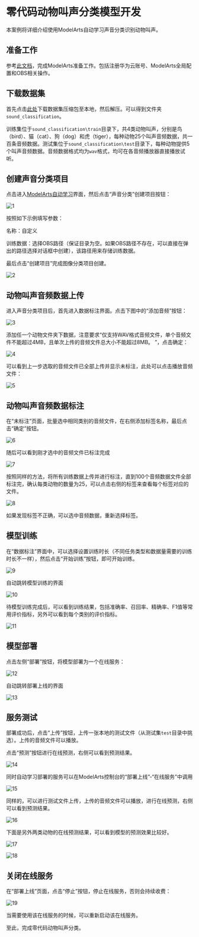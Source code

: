 
# 零代码动物叫声分类模型开发

本案例将详细介绍使用ModelArts自动学习声音分类识别动物叫声。

## 准备工作

参考[此文档](https://github.com/huaweicloud/ModelArts-Lab/tree/master/docs/ModelArts准备工作)，完成ModelArts准备工作。包括注册华为云账号、ModelArts全局配置和OBS相关操作。

## 下载数据集

首先点击[此处](https://modelarts-labs.obs.cn-north-1.myhuaweicloud.com/ExeML/ExeML_sound_classification/sound_classification.zip)下载数据集压缩包至本地，然后解压。可以得到文件夹`sound_classification`。

训练集位于`sound_classification\train`目录下，共4类动物叫声，分别是鸟（bird）、猫（cat）、狗（dog）和虎（tiger），每种动物25个叫声音频数据，共一百条音频数据。测试集位于`sound_classification\test`目录下，每种动物提供5个叫声音频数据。音频数据格式均为`wav`格式，均可在各音频播放器直接播放试听。


## 创建声音分类项目

点击进入[ModelArts自动学习](https://console.huaweicloud.com/modelarts/?region=cn-north-4#/manage/autoML)界面，然后点击“声音分类”创建项目按钮：

![1](./img/1.png)

按照如下示例填写参数：

名称：自定义

训练数据：选择OBS路径（保证目录为空。如果OBS路径不存在，可以直接在弹出的路径选择对话框中创建），该路径用来存储训练数据。

最后点击“创建项目”完成图像分类项目创建。

![2](./img/2.png)


## 动物叫声音频数据上传

进入声音分类项目后，首先进入数据标注界面。点击下图中的“添加音频”按钮：

![3](./img/3.png)

添加任一个动物文件夹下数据，注意要求“仅支持WAV格式音频文件，单个音频文件不能超过4MB，且单次上传的音频文件总大小不能超过8MB。
”，点击确定：

![4](./img/4.png)

可以看到上一步选取的音频文件已全部上传并显示未标注，此处可以点击播放音频文件：

![5](./img/5.png)


## 动物叫声音频数据标注

在“未标注”页面，批量选中相同类别的音频文件，在右侧添加标签名称，最后点击“确定”按钮。

![6](./img/6.png)

随后可以看到刚才选中的音频文件已标注完成

![7](./img/7.png)

按照同样的方法，将所有训练数据上传并进行标注，直到100个音频数据文件全部标注完，确认每类动物的数量为25，可以点击右侧的标签来查看每个标签对应的文件。

![8](./img/8.png)

如果发现标签不正确，可以选中音频数据，重新选择标签。


## 模型训练

在“数据标注”界面中，可以选择设置训练时长（不同任务类型和数据量需要的训练时长不一样），然后点击“开始训练”按钮，即可开始训练。

![9](./img/9.png)

自动跳转模型训练的界面

![10](./img/10.png)

待模型训练完成后，可以看到训练结果，包括准确率、召回率、精确率、F1值等常用评价指标，另外可以看到每个类别的评价指标。

![11](./img/11.png)


## 模型部署

点击左侧“部署”按钮，将模型部署为一个在线服务：

![12](./img/12.png)

自动跳转部署上线的界面

![13](./img/13.png)


## 服务测试

部署成功后，点击“上传”按钮，上传一张本地的测试文件（从测试集`test`目录中挑选）。上传的音频文件可以播放。

点击“预测”按钮进行在线预测，右侧可以看到预测结果。

![14](./img/14.png)

同时自动学习部署的服务可以在ModelArts控制台的“部署上线”-“在线服务”中调用

![15](./img/15.png)

同样的，可以进行测试文件上传，上传的音频文件可以播放，进行在线预测，右侧可以看到预测结果。

![16](./img/16.png)

下面是另外两类动物的在线预测结果，可以看到模型的预测效果比较好。

![17](./img/17.png)

![18](./img/18.png)


## 关闭在线服务

在“部署上线”页面，点击“停止”按钮，停止在线服务，否则会持续收费：

![19](./img/19.png)

当需要使用该在线服务的时候，可以重新启动该在线服务。

至此，完成零代码动物叫声分类。


